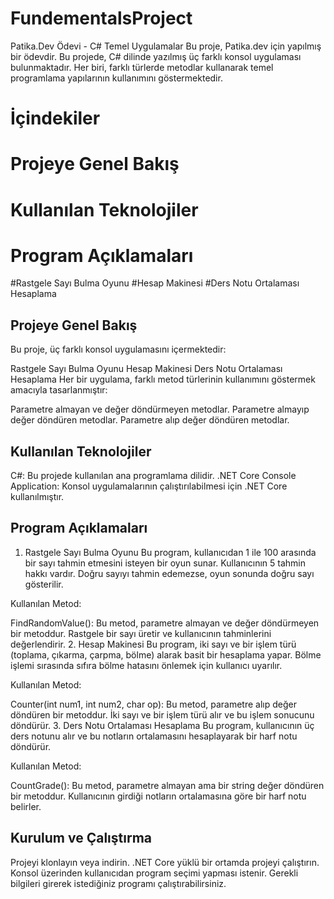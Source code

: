 # FundementalsProject

Patika.Dev Ödevi - C# Temel Uygulamalar
Bu proje, Patika.dev için yapılmış bir ödevdir. Bu projede, C# dilinde yazılmış üç farklı konsol uygulaması bulunmaktadır. Her biri, farklı türlerde metodlar kullanarak temel programlama yapılarının kullanımını göstermektedir.

# İçindekiler
# Projeye Genel Bakış
# Kullanılan Teknolojiler
# Program Açıklamaları
   #Rastgele Sayı Bulma Oyunu
  #Hesap Makinesi
  #Ders Notu Ortalaması Hesaplama

## Projeye Genel Bakış
Bu proje, üç farklı konsol uygulamasını içermektedir:

Rastgele Sayı Bulma Oyunu
Hesap Makinesi
Ders Notu Ortalaması Hesaplama
Her bir uygulama, farklı metod türlerinin kullanımını göstermek amacıyla tasarlanmıştır:

Parametre almayan ve değer döndürmeyen metodlar.
Parametre almayıp değer döndüren metodlar.
Parametre alıp değer döndüren metodlar.
## Kullanılan Teknolojiler
C#: Bu projede kullanılan ana programlama dilidir.
.NET Core Console Application: Konsol uygulamalarının çalıştırılabilmesi için .NET Core kullanılmıştır.
## Program Açıklamaları
1. Rastgele Sayı Bulma Oyunu
Bu program, kullanıcıdan 1 ile 100 arasında bir sayı tahmin etmesini isteyen bir oyun sunar. Kullanıcının 5 tahmin hakkı vardır. Doğru sayıyı tahmin edemezse, oyun sonunda doğru sayı gösterilir.

Kullanılan Metod:

FindRandomValue(): Bu metod, parametre almayan ve değer döndürmeyen bir metoddur. Rastgele bir sayı üretir ve kullanıcının tahminlerini değerlendirir.
2. Hesap Makinesi
Bu program, iki sayı ve bir işlem türü (toplama, çıkarma, çarpma, bölme) alarak basit bir hesaplama yapar. Bölme işlemi sırasında sıfıra bölme hatasını önlemek için kullanıcı uyarılır.

Kullanılan Metod:

Counter(int num1, int num2, char op): Bu metod, parametre alıp değer döndüren bir metoddur. İki sayı ve bir işlem türü alır ve bu işlem sonucunu döndürür.
3. Ders Notu Ortalaması Hesaplama
Bu program, kullanıcının üç ders notunu alır ve bu notların ortalamasını hesaplayarak bir harf notu döndürür.

Kullanılan Metod:

CountGrade(): Bu metod, parametre almayan ama bir string değer döndüren bir metoddur. Kullanıcının girdiği notların ortalamasına göre bir harf notu belirler.
## Kurulum ve Çalıştırma
Projeyi klonlayın veya indirin.
.NET Core yüklü bir ortamda projeyi çalıştırın.
Konsol üzerinden kullanıcıdan program seçimi yapması istenir. Gerekli bilgileri girerek istediğiniz programı çalıştırabilirsiniz.
